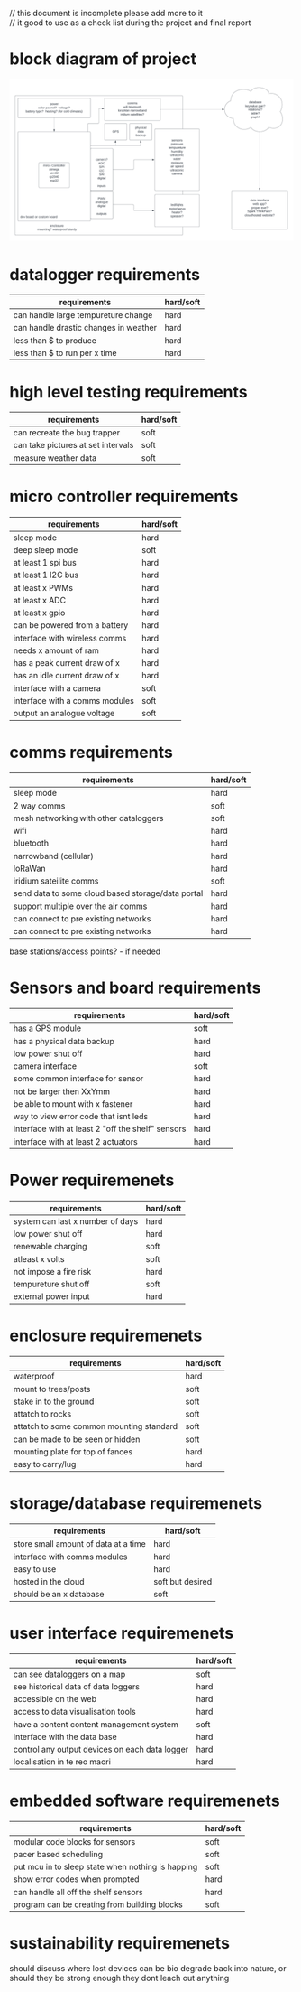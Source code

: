 // this document is incomplete please add more to it <br>
// it good to use as a check list during the project and final report

# block diagram of project

![alt text](res/Blank%20diagram.png)

# datalogger requirements

| requirements                          | hard/soft |
| ------------------------------------- | --------- |
| can handle large tempureture change   | hard      |
| can handle drastic changes in weather | hard      |
| less than $ to produce                | hard      |
| less than $ to run per x time         | hard      |

# high level testing requirements

| requirements                       | hard/soft |
| ---------------------------------- | --------- |
| can recreate the bug trapper       | soft      |
| can take pictures at set intervals | soft      |
| measure weather data               | soft      |

# micro controller requirements

| requirements                   | hard/soft |
| ------------------------------ | --------- |
| sleep mode                     | hard      |
| deep sleep mode                | soft      |
| at least 1 spi bus             | hard      |
| at least 1 I2C bus             | hard      |
| at least x PWMs                | hard      |
| at least x ADC                 | hard      |
| at least x gpio                | hard      |
| can be powered from a battery  | hard      |
| interface with wireless comms  | hard      |
| needs x amount of ram          | hard      |
| has a peak current draw of x   | hard      |
| has an idle current draw of x  | hard      |
| interface with a camera        | soft      |
| interface with a comms modules | soft      |
| output an analogue voltage     | soft      |

# comms requirements

| requirements                                      | hard/soft |
| ------------------------------------------------- | --------- |
| sleep mode                                        | hard      |
| 2 way comms                                       | soft      |
| mesh networking with other dataloggers            | soft      |
| wifi                                              | hard      |
| bluetooth                                         | hard      |
| narrowband (cellular)                             | hard      |
| loRaWan                                           | hard      |
| iridium sateilite comms                           | soft      |
| send data to some cloud based storage/data portal | hard      |
| support multiple over the air comms               | hard      |
| can connect to pre existing networks              | hard      |
| can connect to pre existing networks              | hard      |

base stations/access points? - if needed

# Sensors and board requirements

| requirements                                      | hard/soft |
| ------------------------------------------------- | --------- |
| has a GPS module                                  | soft      |
| has a physical data backup                        | hard      |
| low power shut off                                | hard      |
| camera interface                                  | soft      |
| some common interface for sensor                  | hard      |
| not be larger then XxYmm                          | hard      |
| be able to mount with x fastener                  | hard      |
| way to view error code that isnt leds             | hard      |
| interface with at least 2 "off the shelf" sensors | hard      |
| interface with at least 2 actuators               | hard      |

# Power requiremenets

| requirements                     | hard/soft |
| -------------------------------- | --------- |
| system can last x number of days | hard      |
| low power shut off               | hard      |
| renewable charging               | soft      |
| atleast x volts                  | soft      |
| not impose a fire risk           | hard      |
| tempureture shut off             | soft      |
| external power input             | hard      |

# enclosure requiremenets

| requirements                             | hard/soft |
| ---------------------------------------- | --------- |
| waterproof                               | hard      |
| mount to trees/posts                     | soft      |
| stake in to the ground                   | soft      |
| attatch to rocks                         | soft      |
| attatch to some common mounting standard | soft      |
| can be made to be seen or hidden         | soft      |
| mounting plate for top of fances         | hard      |
| easy to carry/lug                        | hard      |

# storage/database requiremenets

| requirements                         | hard/soft        |
| ------------------------------------ | ---------------- |
| store small amount of data at a time | hard             |
| interface with comms modules         | hard             |
| easy to use                          | hard             |
| hosted in the cloud                  | soft but desired |
| should be an x database              | soft             |

# user interface requiremenets

| requirements                                   | hard/soft |
| ---------------------------------------------- | --------- |
| can see dataloggers on a map                   | soft      |
| see historical data of data loggers            | hard      |
| accessible on the web                          | hard      |
| access to data visualisation tools             | hard      |
| have a content content management system       | soft      |
| interface with the data base                   | hard      |
| control any output devices on each data logger | hard      |
| localisation in te reo maori                   | hard      |

# embedded software requiremenets

| requirements                                      | hard/soft |
| ------------------------------------------------- | --------- |
| modular code blocks for sensors                   | soft      |
| pacer based scheduling                            | soft      |
| put mcu in to sleep state when nothing is happing | soft      |
| show error codes when prompted                    | hard      |
| can handle all off the shelf sensors              | hard      |
| program can be creating from building blocks      | soft      |

# sustainability requiremenets

should discuss where lost devices can be bio degrade back into nature, or should they be strong enough they dont leach out anything

